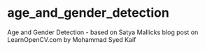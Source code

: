 # age_and_gender_detection
Age and Gender Detection - based on Satya Mallicks blog post on LearnOpenCV.com by Mohammad Syed Kaif
